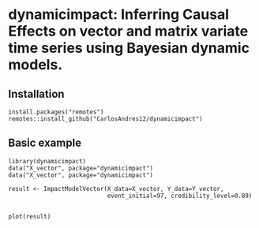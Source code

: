 # dynamicimpact: Inferring Causal Effects on vector and matrix variate time series using Bayesian dynamic models.


## Installation

```{r}
install.packages("remotes")
remotes::install_github("CarlosAndres12/dynamicimpact")
```


## Basic example

```{r}
library(dynamicimpact)
data("X_vector", package="dynamicimpact")
data("X_vector", package="dynamicimpact")

result <- ImpactModelVector(X_data=X_vector, Y_data=Y_vector, 
                            event_initial=97, credibility_level=0.89)
                            
                            
plot(result)
```

